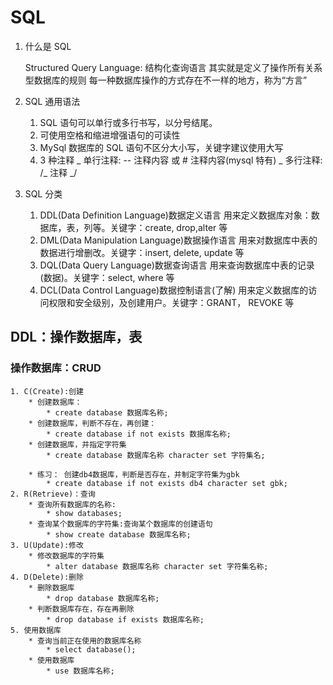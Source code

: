 # SQL

1. 什么是 SQL

   Structured Query Language: 结构化查询语言
   其实就是定义了操作所有关系型数据库的规则
   每一种数据库操作的方式存在不一样的地方，称为“方言”

2. SQL 通用语法

   1. SQL 语句可以单行或多行书写，以分号结尾。
   2. 可使用空格和缩进增强语句的可读性
   3. MySql 数据库的 SQL 语句不区分大小写，关键字建议使用大写
   4. 3 种注释
      _ 单行注释: -- 注释内容 或 # 注释内容(mysql 特有)
      _ 多行注释: /_ 注释 _/

3. SQL 分类
   1. DDL(Data Definition Language)数据定义语言
      用来定义数据库对象：数据库，表，列等。关键字：create, drop,alter 等
   2. DML(Data Manipulation Language)数据操作语言
      用来对数据库中表的数据进行增删改。关键字：insert, delete, update 等
   3. DQL(Data Query Language)数据查询语言
      用来查询数据库中表的记录(数据)。关键字：select, where 等
   4. DCL(Data Control Language)数据控制语言(了解)
      用来定义数据库的访问权限和安全级别，及创建用户。关键字：GRANT， REVOKE 等

## DDL：操作数据库，表

### 操作数据库：CRUD

    1. C(Create):创建
    	* 创建数据库：
    		* create database 数据库名称;
    	* 创建数据库，判断不存在，再创建：
    		* create database if not exists 数据库名称;
    	* 创建数据库，并指定字符集
    		* create database 数据库名称 character set 字符集名;

    	* 练习： 创建db4数据库，判断是否存在，并制定字符集为gbk
    		* create database if not exists db4 character set gbk;
    2. R(Retrieve)：查询
    	* 查询所有数据库的名称:
    		* show databases;
    	* 查询某个数据库的字符集:查询某个数据库的创建语句
    		* show create database 数据库名称;
    3. U(Update):修改
    	* 修改数据库的字符集
    		* alter database 数据库名称 character set 字符集名称;
    4. D(Delete):删除
    	* 删除数据库
    		* drop database 数据库名称;
    	* 判断数据库存在，存在再删除
    		* drop database if exists 数据库名称;
    5. 使用数据库
    	* 查询当前正在使用的数据库名称
    		* select database();
    	* 使用数据库
    		* use 数据库名称;
